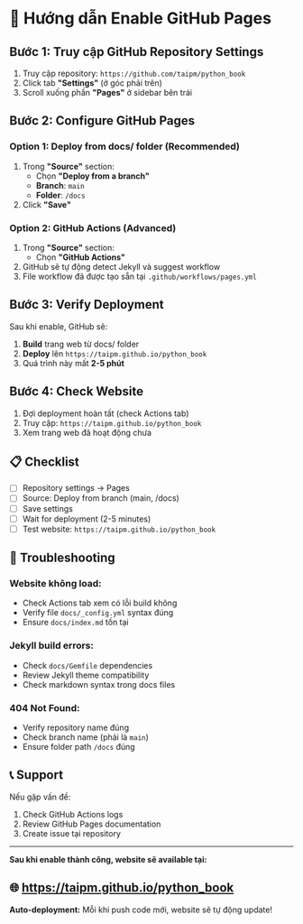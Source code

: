 # 🚀 Hướng dẫn Enable GitHub Pages

## Bước 1: Truy cập GitHub Repository Settings

1. Truy cập repository: `https://github.com/taipm/python_book`
2. Click tab **"Settings"** (ở góc phải trên)
3. Scroll xuống phần **"Pages"** ở sidebar bên trái

## Bước 2: Configure GitHub Pages

### Option 1: Deploy from docs/ folder (Recommended)
1. Trong **"Source"** section:
   - Chọn **"Deploy from a branch"**
   - **Branch**: `main`
   - **Folder**: `/docs`
2. Click **"Save"**

### Option 2: GitHub Actions (Advanced)
1. Trong **"Source"** section:
   - Chọn **"GitHub Actions"**
2. GitHub sẽ tự động detect Jekyll và suggest workflow
3. File workflow đã được tạo sẵn tại `.github/workflows/pages.yml`

## Bước 3: Verify Deployment

Sau khi enable, GitHub sẽ:
1. **Build** trang web từ docs/ folder
2. **Deploy** lên `https://taipm.github.io/python_book`
3. Quá trình này mất **2-5 phút**

## Bước 4: Check Website

1. Đợi deployment hoàn tất (check Actions tab)
2. Truy cập: `https://taipm.github.io/python_book`
3. Xem trang web đã hoạt động chưa

## 📋 Checklist

- [ ] Repository settings → Pages
- [ ] Source: Deploy from branch (main, /docs)
- [ ] Save settings
- [ ] Wait for deployment (2-5 minutes)
- [ ] Test website: `https://taipm.github.io/python_book`

## 🔧 Troubleshooting

### Website không load:
- Check Actions tab xem có lỗi build không
- Verify file `docs/_config.yml` syntax đúng
- Ensure `docs/index.md` tồn tại

### Jekyll build errors:
- Check `docs/Gemfile` dependencies
- Review Jekyll theme compatibility
- Check markdown syntax trong docs files

### 404 Not Found:
- Verify repository name đúng
- Check branch name (phải là `main`)
- Ensure folder path `/docs` đúng

## 📞 Support

Nếu gặp vấn đề:
1. Check GitHub Actions logs
2. Review GitHub Pages documentation
3. Create issue tại repository

---

**Sau khi enable thành công, website sẽ available tại:**
## 🌐 https://taipm.github.io/python_book

**Auto-deployment:** Mỗi khi push code mới, website sẽ tự động update!

